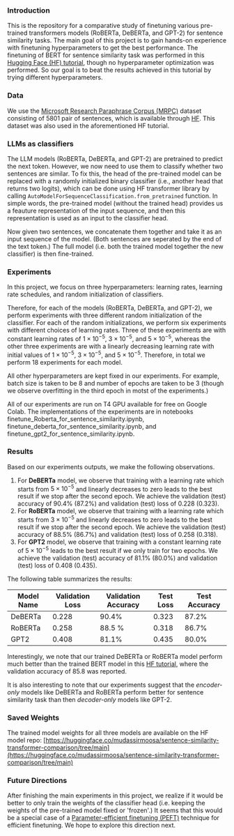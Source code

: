 ### Introduction

This is the repository for a comparative study of finetuning various pre-trained transformers models (RoBERTa, DeBERTa, and GPT-2) for sentence similarity tasks. The main goal of this project is to gain hands-on experience with finetuning hyperparameters to get the best performance. The finetuning of BERT for sentence similarity task was performed in this [Hugging Face (HF) tutorial](https://huggingface.co/learn/llm-course/chapter3/3?fw=pt), though no hyperparameter optimization was performed. So our goal is to beat the results achieved in this tutorial by trying different hyperparameters.

### Data

We use the [Microsoft Research Paraphrase Corpus (MRPC)](https://aclanthology.org/I05-5002.pdf) dataset consisting of $5801$ pair of sentences, which is available through [HF](https://huggingface.co/datasets/nyu-mll/glue/viewer/mrpc?views%5B%5D=mrpc_train). This dataset was also used in the aforementioned HF tutorial. 


### LLMs as classifiers

The LLM models (RoBERTa, DeBERTa, and GPT-2) are pretrained to predict the next token. However, we now need to use them to classify whether two sentences are similar. To fix this, the head of the pre-trained model can be replaced with a randomly initialized binary classifier (i.e., another head that returns two logits), which can be done using HF transformer library by calling `AutoModelForSequenceClassification.from_pretrained` function. In simple words, the pre-trained model (without the trained head) provides us a feauture representation of the input sequence, and then this representation is used as an input to the classifier head.

Now given two sentences, we concatenate them together and take it as an input sequence of the model. (Both sentences are seperated by the end of the text token.) The full model (i.e. both the trained model together the new classifier) is then fine-trained. 

### Experiments

In this project, we focus on three hyperparameters: learning rates, learning rate schedules, and random initialization of classifiers.

Therefore, for each of the models (RoBERTa, DeBERTa, and GPT-2), we perform experiments with three different random initialization of the classifier. For each of the random initializations, we perform six experiments with different choices of learning rates. Three of these experiments are with constant learning rates of $1\times 10^{-5}$, $3\times 10^{-5}$, and $5\times 10^{-5}$, whereas the other three experiments are with a linearly decreasing learning rate with initial values of $1\times 10^{-5}$, $3\times 10^{-5}$, and $5\times 10^{-5}$. Therefore, in total we perform 18 experiments for each model. 

All other hyperparameters are kept fixed in our experiments. For example, batch size is taken to be 8 and number of epochs are taken to be 3 (though we observe overfitting in the third epoch in motst of the experiments.)

All of our experiments are run on T4 GPU available for free on Google Colab. The implementations of the experiments are in notebooks finetune_Roberta_for_sentence_similarity.ipynb, finetune_deberta_for_sentence_similarity.ipynb, and finetune_gpt2_for_sentence_similarity.ipynb.

### Results

Based on our experiments outputs, we make the following observations. 

1. For **DeBERTa** model, we observe that training with a learning rate which starts from $5\times 10^{-5}$ and linearly decreases to zero leads to the best result if we stop after the second epoch. We achieve the validation (test) accuracy of 90.4% (87.2%) and validation (test) loss of 0.228 (0.323).
2. For **RoBERTa** model, we observe that training with a learning rate which starts from $3\times 10^{-5}$ and linearly decreases to zero leads to the best result if we stop after the second epoch. We achieve the validation (test) accuracy of 88.5% (86.7%) and validation (test) loss of 0.258 (0.318).
3. For **GPT2** model, we observe that training with a constant learning rate of $5\times 10^{-5}$ leads to the best result if we only train for two epochs. We achieve the validation (test) accuracy of 81.1% (80.0%) and validation (test) loss of 0.408 (0.435).

The following table summarizes the results:

| Model Name  | Validation Loss | Validation Accuracy |Test Loss| Test Accuracy |
|-------|----------|----------|----------|----------|
| DeBERTa | 0.228  | 90.4% | 0.323| 87.2%|
| RoBERTa   | 0.258  | 88.5 %   | 0.318| 86.7%|
| GPT2 | 0.408  | 81.1%    | 0.435| 80.0%|

Interestingly, we note that our trained DeBERTa or RoBERTa model perform much better than the trained BERT model in this [HF tutorial](https://huggingface.co/learn/llm-course/chapter3/3?fw=pt), where the validation accuracy of 85.8 was reported. 

It is also interesting to note that our experiments suggest that the *encoder-only* models like DeBERTa and RoBERTa perform better for sentence similarity task than then *decoder-only* models like GPT-2. 

### Saved Weights

The trained model weights for all three models are available on the HF model repo: [https://huggingface.co/mudassirmoosa/sentence-similarity-transformer-comparison/tree/main](https://huggingface.co/mudassirmoosa/sentence-similarity-transformer-comparison/tree/main)

### Future Directions

After finishing the main experiments in this project, we realize if it would be better to only train the weights of the classifier head (i.e. keeping the weights of the pre-trained model fixed or 'frozen'.) It seems that this would be a special case of a [Parameter-efficient finetuning (PEFT)](https://github.com/huggingface/peft) technique for efficient finetuning. We hope to explore this direction next. 
